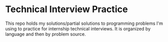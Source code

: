 # Technical Interview Practice

This repo holds my solutions/partial solutions to programming problems I'm
using to practice for internship technical interviews. It is organized by
language and then by problem source.
